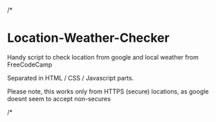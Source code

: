 /*
# Location-Weather-Checker
Handy script to check location from google and local weather from FreeCodeCamp

Separated in HTML / CSS / Javascript parts.

Please note, this works only from HTTPS (secure) locations, as google doesnt seem to accept non-secures

/*
